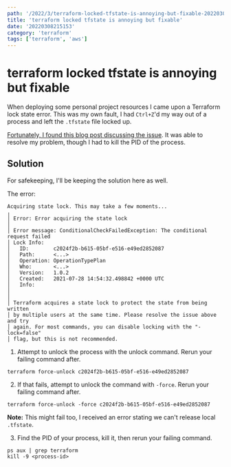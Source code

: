 ```yaml
---
path: '/2022/3/terraform-locked-tfstate-is-annoying-but-fixable-20220308215153'
title: 'terraform locked tfstate is annoying but fixable'
date: '20220308215153'
category: 'terraform'
tags: ['terraform', 'aws']
---
```


# terraform locked tfstate is annoying but fixable
When deploying some personal project resources I came upon a Terraform lock state
error. This was my own fault, I had `Ctrl+Z`'d my way out of a process and left
the `.tfstate` file locked up.

[Fortunately, I found this blog post discussing the issue](https://devcoops.com/how-to-fix-terraform-error-acquiring-state-lock/).
It was able to resolve my problem, though I had to kill the PID of the process.

## Solution
For safekeeping, I'll be keeping the solution here as well.

The error:
```
Acquiring state lock. This may take a few moments...
╷
│ Error: Error acquiring the state lock
│
│ Error message: ConditionalCheckFailedException: The conditional request failed
│ Lock Info:
│   ID:        c2024f2b-b615-05bf-e516-e49ed2852087
│   Path:      <...>
│   Operation: OperationTypePlan
│   Who:       <...>
│   Version:   1.0.2
│   Created:   2021-07-28 14:54:32.498842 +0000 UTC
│   Info:
│
│
│ Terraform acquires a state lock to protect the state from being written
│ by multiple users at the same time. Please resolve the issue above and try
│ again. For most commands, you can disable locking with the "-lock=false"
│ flag, but this is not recommended.
```

1. Attempt to unlock the process with the unlock command. Rerun your failing command after.
```
terraform force-unlock c2024f2b-b615-05bf-e516-e49ed2852087
```

2. If that fails, attempt to unlock the command with `-force`. Rerun your failing command after.
```
terraform force-unlock -force c2024f2b-b615-05bf-e516-e49ed2852087
```

**Note:** This might fail too, I received an error stating we can't release local `.tfstate`.

3. Find the PID of your process, kill it, then rerun your failing command.
```
ps aux | grep terraform
kill -9 <process-id>
```


